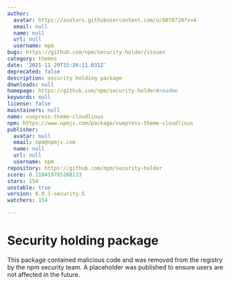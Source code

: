 ```yaml
---
author:
  avatar: https://avatars.githubusercontent.com/u/6078720?v=4
  email: null
  name: null
  url: null
  username: npm
bugs: https://github.com/npm/security-holder/issues
category: themes
date: '2021-11-29T15:26:11.031Z'
deprecated: false
description: security holding package
downloads: null
homepage: https://github.com/npm/security-holder#readme
keywords: null
license: false
maintainers: null
name: vuepress-theme-cloudlinux
npm: https://www.npmjs.com/package/vuepress-theme-cloudlinux
publisher:
  avatar: null
  email: npm@npmjs.com
  name: null
  url: null
  username: npm
repository: https://github.com/npm/security-holder
score: 0.118419785288133
stars: 154
unstable: true
version: 0.0.1-security.5
watchers: 154

---
```


# Security holding package

This package contained malicious code and was removed from the registry by the npm security team. A placeholder was published to ensure users are not affected in the future.
